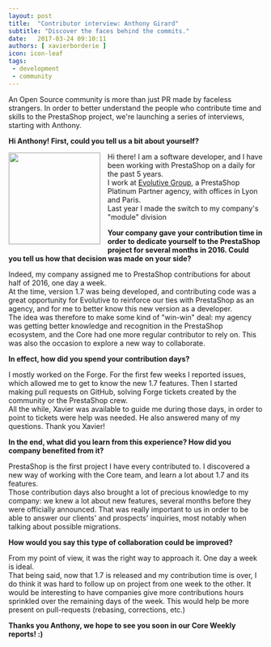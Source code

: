 ```yaml
---
layout: post
title:  "Contributor interview: Anthony Girard"
subtitle: "Discover the faces behind the commits."
date:   2017-03-24 09:10:11
authors: [ xavierborderie ]
icon: icon-leaf
tags:
 - development
 - community
---
```


An Open Source community is more than just PR made by faceless strangers. In order to better understand the people who contribute time and skills to the PrestaShop project, we're launching a series of interviews, starting with Anthony.


**Hi Anthony! First, could you tell us a bit about yourself?**

<img style="border: 1px solid #CCC; float: left; margin: 0 1em 1em 0;" width="180" height="180" src="/assets/images/2017/03/anthony-girard"> Hi there! I am a software developer, and I have been working with PrestaShop on a daily for the past 5 years.<br/>
I work at [Evolutive Group](http://www.evolutive-group.com/), a PrestaShop Platinum Partner agency, with offices in Lyon and Paris.<br/>
Last year I made the switch to my company's "module" division

**Your company gave your contribution time in order to dedicate yourself to the PrestaShop project for several months in 2016. Could you tell us how that decision was made on your side?**

Indeed, my company assigned me to PrestaShop contributions for about half of 2016, one day a week.<br/>
At the time, version 1.7 was being developed, and contributing code was a great opportunity for Evolutive to reinforce our ties with PrestaShop as an agency, and for me to better know this new version as a developer.<br/>
The idea was therefore to make some kind of "win-win" deal: my agency was getting better knowledge and recognition in the PrestaShop ecosystem, and the Core had one more regular contributor to rely on. This was also the occasion to explore a new way to collaborate.

**In effect, how did you spend your contribution days?**

I mostly worked on the Forge. For the first few weeks I reported issues, which allowed me to get to know the new 1.7 features. Then I started making pull requests on GitHub, solving Forge tickets created by the community or the PrestaShop crew.<br>
All the while, Xavier was available to guide me during those days, in order to point to tickets were help was needed. He also answered many of my questions. Thank you Xavier!

**In the end, what did you learn from this experience? How did you company benefited from it?**

PrestaShop is the first project I have every contributed to. I discovered a new way of working with the Core team, and learn a lot about 1.7 and its features.<br/>
Those contribution days also brought a lot of precious knowledge to my company: we knew a lot about new features, several months before they were officially announced. That was really important to us in order to be able to answer our clients' and prospects' inquiries, most notably when talking about possible migrations.<br/>

**How would you say this type of collaboration could be improved?**

From my point of view, it was the right way to approach it. One day a week is ideal.<br/>
That being said, now that 1.7 is released and my contribution time is over, I do think it was hard to follow up on project from one week to the other. It would be interesting to have companies give more contributions hours sprinkled over the remaining days of the week. This would help be more present on pull-requests (rebasing, corrections, etc.)

**Thanks you Anthony, we hope to see you soon in our Core Weekly reports! :)**
